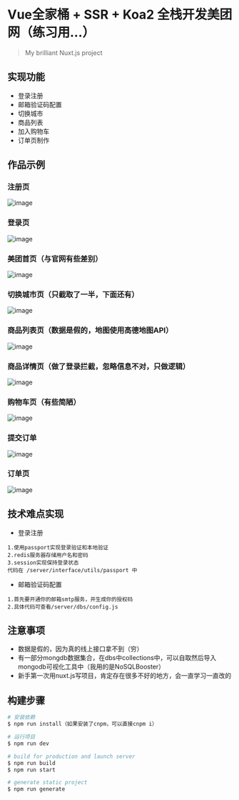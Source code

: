 # Vue全家桶 + SSR + Koa2 全栈开发美团网（练习用...）

> My brilliant Nuxt.js project

## 实现功能
+ 登录注册
+ 邮箱验证码配置
+ 切换城市
+ 商品列表
+ 加入购物车
+ 订单页制作

## 作品示例

### 注册页
![image](https://user-images.githubusercontent.com/59500738/113985866-3311b880-987f-11eb-9f1c-e7edb6802bdb.png)

 ### 登录页
![image](https://user-images.githubusercontent.com/59500738/113985740-11183600-987f-11eb-9b1e-93862fb99ff4.png)

### 美团首页（与官网有些差别）
![image](https://user-images.githubusercontent.com/59500738/113985650-fa71df00-987e-11eb-9385-e4161f120a87.png)

### 切换城市页（只截取了一半，下面还有）
![image](https://user-images.githubusercontent.com/59500738/113985987-53da0e00-987f-11eb-9eff-040942730516.png)

### 商品列表页（数据是假的，地图使用高德地图API）
![image](https://user-images.githubusercontent.com/59500738/113986134-79671780-987f-11eb-9c50-50911cd700d0.png)

### 商品详情页（做了登录拦截，忽略信息不对，只做逻辑）
![image](https://user-images.githubusercontent.com/59500738/113986356-c21ed080-987f-11eb-9691-4c0967dc831a.png)

### 购物车页（有些简陋）
![image](https://user-images.githubusercontent.com/59500738/113986463-d8c52780-987f-11eb-8f3b-b068395ebb1f.png)

### 提交订单
![image](https://user-images.githubusercontent.com/59500738/113986547-ef6b7e80-987f-11eb-9828-a86232b5f632.png)

### 订单页
![image](https://user-images.githubusercontent.com/59500738/113986920-5db04100-9880-11eb-83e0-18d4e5aa85ed.png)


## 技术难点实现
+ 登录注册
```
1.使用passport实现登录验证和本地验证
2.redis服务器存储用户名和密码
3.session实现保持登录状态
代码在 /server/interface/utils/passport 中
```
+ 邮箱验证码配置
```
1.首先要开通你的邮箱smtp服务，并生成你的授权码
2.具体代码可查看/server/dbs/config.js
```

## 注意事项

+ 数据是假的，因为真的线上接口拿不到（穷）
+ 有一部分mongdb数据集合，在dbs中collections中，可以自取然后导入mongodb可视化工具中（我用的是NoSQLBooster）
+ 新手第一次用nuxt.js写项目，肯定存在很多不好的地方，会一直学习一直改的

## 构建步骤

``` bash
# 安装依赖
$ npm run install（如果安装了cnpm，可以直接cnpm i）

# 运行项目
$ npm run dev

# build for production and launch server
$ npm run build
$ npm run start

# generate static project
$ npm run generate
```
